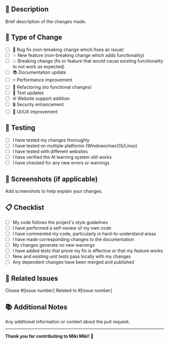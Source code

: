 ## 📝 Description
Brief description of the changes made.

## 🎯 Type of Change
- [ ] 🐛 Bug fix (non-breaking change which fixes an issue)
- [ ] ✨ New feature (non-breaking change which adds functionality)
- [ ] 💥 Breaking change (fix or feature that would cause existing functionality to not work as expected)
- [ ] 📚 Documentation update
- [ ] ⚡ Performance improvement
- [ ] 🔧 Refactoring (no functional changes)
- [ ] 🧪 Test updates
- [ ] 🌐 Website support addition
- [ ] 🔒 Security enhancement
- [ ] 🎨 UI/UX improvement

## 🧪 Testing
- [ ] I have tested my changes thoroughly
- [ ] I have tested on multiple platforms (Windows/macOS/Linux)
- [ ] I have tested with different websites
- [ ] I have verified the AI learning system still works
- [ ] I have checked for any new errors or warnings

## 📸 Screenshots (if applicable)
Add screenshots to help explain your changes.

## 📋 Checklist
- [ ] My code follows the project's style guidelines
- [ ] I have performed a self-review of my own code
- [ ] I have commented my code, particularly in hard-to-understand areas
- [ ] I have made corresponding changes to the documentation
- [ ] My changes generate no new warnings
- [ ] I have added tests that prove my fix is effective or that my feature works
- [ ] New and existing unit tests pass locally with my changes
- [ ] Any dependent changes have been merged and published

## 🔗 Related Issues
Closes #[issue number]
Related to #[issue number]

## 📚 Additional Notes
Any additional information or context about the pull request.

---

**Thank you for contributing to Miki Miki! 🚀**
